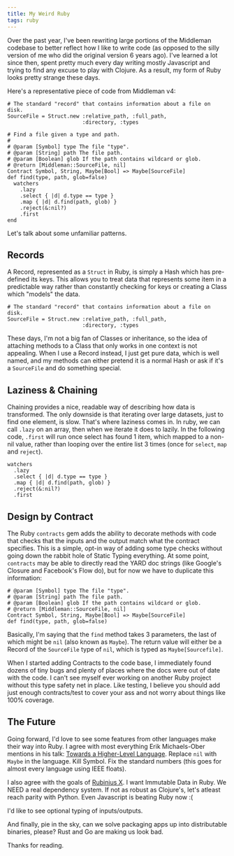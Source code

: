 ```yaml
---
title: My Weird Ruby
tags: ruby
---
```


Over the past year, I've been rewriting large portions of the Middleman codebase to better reflect how I like to write code (as opposed to the silly version of me who did the original version 6 years ago). I've learned a lot since then, spent pretty much every day writing mostly Javascript and trying to find any excuse to play with Clojure. As a result, my form of Ruby looks pretty strange these days.

Here's a representative piece of code from Middleman v4:

	# The standard "record" that contains information about a file on disk.
	SourceFile = Struct.new :relative_path, :full_path,
							:directory, :types
	
	# Find a file given a type and path.
	#
	# @param [Symbol] type The file "type".
	# @param [String] path The file path.
	# @param [Boolean] glob If the path contains wildcard or glob.
	# @return [Middleman::SourceFile, nil]
	Contract Symbol, String, Maybe[Bool] => Maybe[SourceFile]
	def find(type, path, glob=false)
	  watchers
	    .lazy
	    .select { |d| d.type == type }
	    .map { |d| d.find(path, glob) }
	    .reject(&:nil?)
	    .first
	end

Let's talk about some unfamiliar patterns.

## Records

A Record, represented as a `Struct` in Ruby, is simply a Hash which has pre-defined its keys. This allows you to treat data that represents some item in a predictable way rather than constantly checking for keys or creating a Class which "models" the data.

	# The standard "record" that contains information about a file on disk.
	SourceFile = Struct.new :relative_path, :full_path,
							:directory, :types

These days, I'm not a big fan of Classes or inheritance, so the idea of attaching methods to a Class that only works in one context is not appealing. When I use a Record instead, I just get pure data, which is well named, and my methods can either pretend it is a normal Hash or ask if it's a `SourceFile` and do something special.

## Laziness & Chaining

Chaining provides a nice, readable way of describing how data is transformed. The only downside is that iterating over large datasets, just to find one element, is slow. That's where laziness comes in. In ruby, we can call `.lazy` on an array, then when we iterate it does to lazily. In the following code, `.first` will run once select has found 1 item, which mapped to a non-nil value, rather than looping over the entire list 3 times (once for `select`, `map` and `reject`).
	
	watchers
	  .lazy
	  .select { |d| d.type == type }
	  .map { |d| d.find(path, glob) }
	  .reject(&:nil?)
	  .first

## Design by Contract

The Ruby `contracts` gem adds the ability to decorate methods with code that checks that the inputs and the output match what the contract specifies. This is a simple, opt-in way of adding some type checks without going down the rabbit hole of Static Typing everything. At some point, `contracts` may be able to directly read the YARD doc strings (like Google's Closure and Facebook's Flow do), but for now we have to duplicate this information:

	# @param [Symbol] type The file "type".
	# @param [String] path The file path.
	# @param [Boolean] glob If the path contains wildcard or glob.
	# @return [Middleman::SourceFile, nil]
	Contract Symbol, String, Maybe[Bool] => Maybe[SourceFile]
	def find(type, path, glob=false)

Basically, I'm saying that the `find` method takes 3 parameters, the last of which might be `nil` (also known as `Maybe`). The return value will either be a Record of the `SourceFile` type of `nil`, which is typed as `Maybe[Sourcefile]`.

When I started adding Contracts to the code base, I immediately found dozens of tiny bugs and plenty of places where the docs were out of date with the code. I can't see myself ever working on another Ruby project without this type safety net in place. Like testing, I believe you should add just enough contracts/test to cover your ass and not worry about things like 100% coverage.

## The Future

Going forward, I'd love to see some features from other languages make their way into Ruby. I agree with most everything Erik Michaels-Ober mentions in his talk: [Towards a Higher-Level Language](https://rubyconf.eventer.com/rubyconf-australia-2015-1223/towards-a-higher-level-language-by-erik-michaels-ober-1746). Replace `nil` with `Maybe` in the language. Kill Symbol. Fix the standard numbers (this goes for almost every language using IEEE floats).

I also agree with the goals of [Rubinius X](http://x.rubini.us). I want Immutable Data in Ruby. We NEED a real dependency system. If not as robust as Clojure's, let's atleast reach parity with Python. Even Javascript is beating Ruby now :(

I'd like to see optional typing of inputs/outputs.

And finally, pie in the sky, can we solve packaging apps up into distributable binaries, please? Rust and Go are making us look bad.

Thanks for reading.
